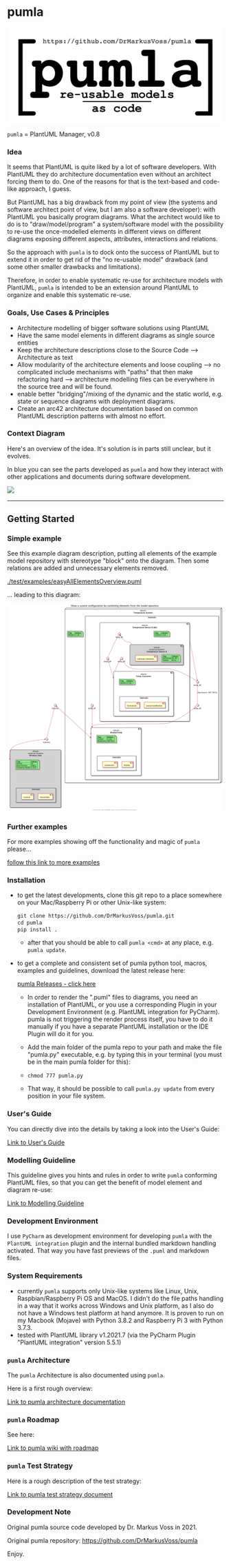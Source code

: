 # pumla
![](./arch/pumla_logo.png)

`pumla` = PlantUML Manager, v0.8

### Idea
It seems that PlantUML is quite liked by a lot of software developers. With PlantUML they do
architecture documentation even without an architect forcing them to do. One of the reasons
for that is the text-based and code-like approach, I guess.

But PlantUML has a big drawback from my point of view (the systems and software architect point of view,
but I am also a software developer): 
with PlantUML you basically program diagrams. What the architect would like to do is to 
"draw/model/program" a system/software model with the possibility to re-use the once-modelled elements
in different views on different diagrams exposing different aspects, attributes, interactions and
relations.

So the approach with `pumla` is to dock onto the success of PlantUML but to extend it in order
to get rid of the "no re-usable model" drawback (and some other smaller drawbacks and
limitations).

Therefore, in order to enable systematic re-use for architecture models with PlantUML, 
`pumla` is intended to be an extension around PlantUML to organize and enable
this systematic re-use.

### Goals, Use Cases & Principles
- Architecture modelling of bigger software solutions using PlantUML
- Have the same model elements in different diagrams as single source entities
- Keep the architecture descriptions close to the Source Code --> Architecture as text
- Allow modularity of the architecture elements and loose coupling --> no complicated
  include mechanisms with "paths" that then make refactoring hard --> architecture modelling
  files can be everywhere in the source tree and will be found.
- enable better "bridging"/mixing of the dynamic and the static world, e.g. state or 
  sequence diagrams with deployment diagrams.
- Create an arc42 architecture documentation based on common PlantUML description patterns
  with almost no effort.

### Context Diagram
Here's an overview of the idea. It's solution is in parts still
unclear, but it evolves.

In blue you can see the parts developed as `pumla` and how they interact
with other applications and documents during software development.

![](./arch/01_context/pumla_context.png)

---
## Getting Started

### Simple example
See this example diagram description, putting
all elements of the example model repository with stereotype "block" 
onto the diagram. Then some relations are added and unnecessary elements
removed.

[./test/examples/easyAllElementsOverview.puml](./test/examples/easyAllElementsOverview.puml)

... leading to this diagram:

![](./test/examples/pics/easyAllElementsOverview.png)

### Further examples
For more examples showing off the functionality and magic of `pumla` please...

[follow this link to more examples](./Examples.md)

### Installation
- to get the latest developments, clone this git repo to a place somewhere on your Mac/Raspberry Pi or other Unix-like
system:

    ```
    git clone https://github.com/DrMarkusVoss/pumla.git
    cd pumla
    pip install .
    ```
  - after that you should be able to call `pumla <cmd>` at any place, e.g. `pumla update`.

- to get a complete and consistent set of pumla python tool, macros, examples and guidelines, download
  the latest release here:

    [pumla Releases - click here](https://github.com/DrMarkusVoss/pumla/releases)

    - In order to render the ".puml" files to diagrams, you need an installation of PlantUML, or
    you use a corresponding Plugin in your Development Environment (e.g. PlantUML integration
    for PyCharm). pumla is not triggering the render process itself, you have to do it
    manually if you have a separate PlantUML installation or the IDE Plugin will do it for you.
    
    - Add the main folder of the pumla repo to your path and make the file "pumla.py"
    executable, e.g. by typing this in your terminal (you must be in the 
    main pumla folder for this):
    - `chmod 777 pumla.py`
    - That way, it should be possible to call `pumla.py update` from
every position in your file system.

### User's Guide
You can directly dive into the details by taking a look
into the User's Guide:

[Link to User's Guide](./pumla_UsersGuide.md)

### Modelling Guideline
This guideline gives you hints and rules in order to write
`pumla` conforming PlantUML files, so that you can get the 
benefit of model element and diagram re-use:

[Link to Modelling Guideline](./ModellingGuideline.md)

### Development Environment
I use `PyCharm` as development environment for developing
`pumla` with the `PlantUML integration` plugin and the
internal bundled markdown handling activated. That way
you have fast previews of the `.puml` and markdown files.

### System Requirements
- currently `pumla` supports only Unix-like systems like Linux,
 Unix, Raspbian/Raspberry Pi OS and MacOS. I didn't do the
  file paths handling in a way that it works across Windows
  and Unix platform, as I also do not have a Windows test platform 
  at hand anymore. It is proven to run on my Macbook (Mojave)
  with Python 3.8.2 and Raspberry Pi 3 with Python 3.7.3.
- tested with PlantUML library v1.2021.7 (via the PyCharm Plugin 
  "PlantUML integration" version 5.5.1)

### `pumla` Architecture
The `pumla` Architecture is also documented using `pumla`.

Here is a first rough overview:

[Link to pumla architecture documentation](./arch/pumla_architecture.md)


### `pumla` Roadmap
See here:

[Link to pumla wiki with roadmap](https://github.com/DrMarkusVoss/pumla/wiki)

### `pumla` Test Strategy
Here is a rough description of the test strategy:

[Link to pumla test strategy document](./test/TestStrategy.md)

### Development Note
Original pumla source code developed by Dr. Markus Voss in 2021.

Original pumla repository:
https://github.com/DrMarkusVoss/pumla

Enjoy.
